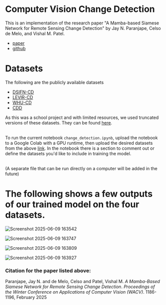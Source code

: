 # Computer Vision Change Detection
This is an implementation of the research paper "A Mamba-based Siamese Network for Remote Sensing Change Detection" by Jay N. Paranjape, Celso de Melo, and Vishal M. Patel.
- [paper](https://openaccess.thecvf.com/content/WACV2025/papers/Paranjape_A_Mamba-Based_Siamese_Network_for_Remote_Sensing_Change_Detection_WACV_2025_paper.pdf)
- [github](https://github.com/JayParanjape/M-CD)

# Datasets
The following are the publicly available datasets
- [DSIFN-CD](https://www.dropbox.com/s/1lr4m70x8jdkdr0/DSIFN-CD-256.zip?dl=0)
- [LEVIR-CD](https://www.dropbox.com/s/18fb5jo0npu5evm/LEVIR-CD256.zip?dl=0)
- [WHU-CD](https://www.dropbox.com/s/r76a00jcxp5d3hl/WHU-CD-256.zip?dl=0)
- [CDD](https://www.dropbox.com/s/ls9fq5u61k8wxwk/CDD.zip?dl=0)

As this was a school project and with limited resources, we used truncated versions of these datasets. They can be found [here](https://drive.google.com/drive/folders/1HLgNcUADIX6XoCNQLJPDpTX_WTxkhad9). <br><br>

To run the current notebook `change_detection.ipynb`, upload the notebook to a Google Colab with a GPU runtime, then upload the desired datasets from the above [link](https://drive.google.com/drive/folders/1HLgNcUADIX6XoCNQLJPDpTX_WTxkhad9). In the notebook there is a section to comment out or define the datasets you'd like to include in training the model. <br><br>

(A separate file that can be run directly on a computer will be added in the future)

# The following shows a few outputs of our trained model on the four datasets.

![Screenshot 2025-06-09 163542](https://github.com/user-attachments/assets/95027079-f340-4696-9b01-0aca7db05864)

![Screenshot 2025-06-09 163747](https://github.com/user-attachments/assets/cd32471e-f537-4195-9fcc-bfabbf50da68)

![Screenshot 2025-06-09 163809](https://github.com/user-attachments/assets/45309835-dcc3-48e0-9e23-484468fcfcc7)

![Screenshot 2025-06-09 163927](https://github.com/user-attachments/assets/6bc03cb4-be58-42a4-a97f-f53220e18309)

### Citation for the paper listed above:
Paranjape, Jay N. and de Melo, Celso and Patel, Vishal M. *A Mamba-Based Siamese Network for Remote Sensing Change Detection*. *Proceedings of the Winter Conference on Applications of Computer Vision (WACV)*. 1186-1196, February 2025
